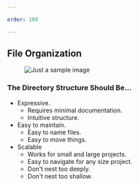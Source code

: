 ```yaml
---

order: 100

---
```



## File Organization

<div>
  
  <div class="two-col left">
    <figure>
      <img src="{{ site.baseurl }}/assets/img/slides/documents_messydesk.jpg" alt="Just a sample image"/>
    </figure>
  </div>
  
  <div class="small two-col right">
    <h3> The Directory Structure Should Be&#8230;</h3>
    <ul>
        <li>
            Expressive.
            <ul>
                <li>Requires minimal documentation.</li>
                <li>Intuitive structure.</li>
            </ul>
        </li>
        <li>
            Easy to maintain.
            <ul>
                <li>Easy to name files.</li>
                <li>Easy to move things.</li>
            </ul>
        </li>
        <li>
            Scalable
            <ul>
                <li>Works for small and large projects.</li>
                <li>Easy to navigate for any size project.</li>
                <li>Don't nest too deeply.</li>
                <li>Don't nest too shallow.</li>
            </ul>
        </li>
    </ul>
  </div>
</div>








